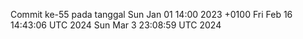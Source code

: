 Commit ke-55 pada tanggal Sun Jan 01 14:00 2023 +0100
Fri Feb 16 14:43:06 UTC 2024
Sun Mar  3 23:08:59 UTC 2024
